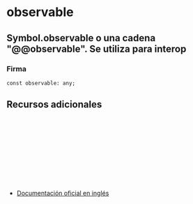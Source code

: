 # observable

<h2 class="subtitle">Symbol.observable o una cadena "@@observable". Se utiliza para interop</h2>

### Firma

`const observable: any;`

## Recursos adicionales

<a target="_blank" href="https://github.com/ReactiveX/rxjs/blob/6.5.5/src/internal/symbol/observable.ts#L12-L11">
<svg>
  <use xlink:href="/assets/icons/source.svg#source-code"></use>
</svg>
</a>
</div>

- <a target="_blank" href="https://rxjs.dev/api/index/const/observable">Documentación oficial en inglés</a>
